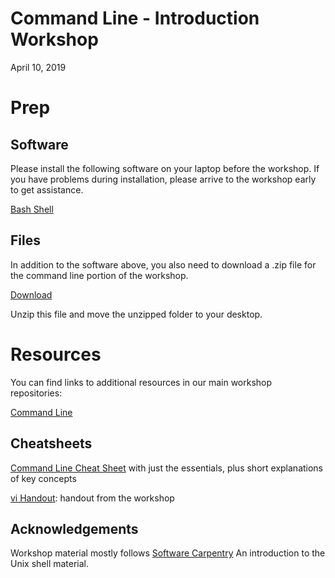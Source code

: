 # Command Line - Introduction Workshop

April 10, 2019

# Prep

## Software

Please install the following software on your laptop before the workshop.  If you have problems during installation, please arrive to the workshop early to get assistance.

[Bash Shell](https://workshops.rcs.northwestern.edu/install/bash/)

## Files

In addition to the software above, you also need to download a .zip file for the command line portion of the workshop.  

[Download](https://github.com/nuitrcs/commandlineworkshop/blob/master/shell-novice-data.zip?raw=true)

Unzip this file and move the unzipped folder to your desktop.



# Resources

You can find links to additional resources in our main workshop repositories:

[Command Line](https://github.com/nuitrcs/commandlineworkshop)


## Cheatsheets
[Command Line Cheat Sheet](https://www.git-tower.com/blog/command-line-cheat-sheet/) with just the essentials, plus short explanations of key concepts

[vi Handout](https://nuitrcs.github.io/commandlineworkshop/vibasics.pdf): handout from the workshop

## Acknowledgements

Workshop material mostly follows [Software Carpentry](https://swcarpentry.github.io/shell-novice/) An introduction to the Unix shell material. 
